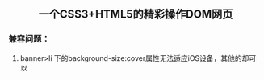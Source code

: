<h2 align="center">一个CSS3+HTML5的精彩操作DOM网页</h2>

### 兼容问题：
1. banner>li 下的background-size:cover属性无法适应iOS设备，其他的却可以

